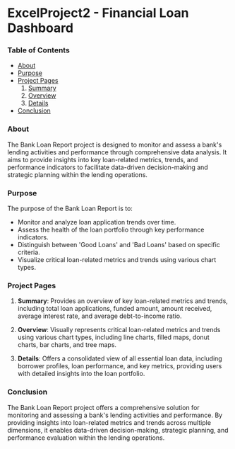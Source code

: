 # ExcelProject2 - Financial Loan Dashboard

### Table of Contents

- [About](#about)
- [Purpose](#purpose)
- [Project Pages](#project-pages)
  1. [Summary](#summary)
  2. [Overview](#overview)
  3. [Details](#details)
- [Conclusion](#conclusion)

### About

The Bank Loan Report project is designed to monitor and assess a bank's lending activities and performance through comprehensive data analysis. It aims to provide insights into key loan-related metrics, trends, and performance indicators to facilitate data-driven decision-making and strategic planning within the lending operations.

### Purpose

The purpose of the Bank Loan Report is to:

- Monitor and analyze loan application trends over time.
- Assess the health of the loan portfolio through key performance indicators.
- Distinguish between 'Good Loans' and 'Bad Loans' based on specific criteria.
- Visualize critical loan-related metrics and trends using various chart types.

### Project Pages

1. **Summary**: Provides an overview of key loan-related metrics and trends, including total loan applications, funded amount, amount received, average interest rate, and average debt-to-income ratio.

2. **Overview**: Visually represents critical loan-related metrics and trends using various chart types, including line charts, filled maps, donut charts, bar charts, and tree maps.

3. **Details**: Offers a consolidated view of all essential loan data, including borrower profiles, loan performance, and key metrics, providing users with detailed insights into the loan portfolio.

### Conclusion

The Bank Loan Report project offers a comprehensive solution for monitoring and assessing a bank's lending activities and performance. By providing insights into loan-related metrics and trends across multiple dimensions, it enables data-driven decision-making, strategic planning, and performance evaluation within the lending operations.
